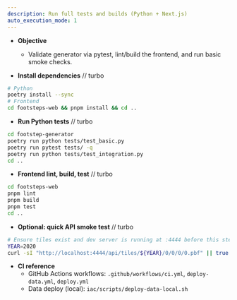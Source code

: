 ```yaml
---
description: Run full tests and builds (Python + Next.js)
auto_execution_mode: 1
---
```


- __Objective__
  - Validate generator via pytest, lint/build the frontend, and run basic smoke checks.

- __Install dependencies__
// turbo
```bash
# Python
poetry install --sync
# Frontend
cd footsteps-web && pnpm install && cd ..
```

- __Run Python tests__
// turbo
```bash
cd footstep-generator
poetry run python tests/test_basic.py
poetry run pytest tests/ -q
poetry run python tests/test_integration.py
cd ..
```

- __Frontend lint, build, test__
// turbo
```bash
cd footsteps-web
pnpm lint
pnpm build
pnpm test
cd ..
```

- __Optional: quick API smoke test__
// turbo
```bash
# Ensure tiles exist and dev server is running at :4444 before this step
YEAR=2020
curl -sI "http://localhost:4444/api/tiles/${YEAR}/0/0/0/0.pbf" || true
```

- __CI reference__
  - GitHub Actions workflows: `.github/workflows/ci.yml`, `deploy-data.yml`, `deploy.yml`
  - Data deploy (local): `iac/scripts/deploy-data-local.sh`
